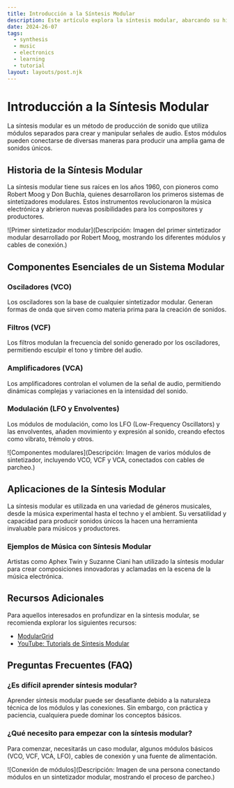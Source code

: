 ```yaml
---
title: Introducción a la Síntesis Modular
description: Este artículo explora la síntesis modular, abarcando su historia, componentes esenciales y aplicaciones en la música electrónica.
date: 2024-26-07
tags:
  - synthesis
  - music
  - electronics
  - learning
  - tutorial
layout: layouts/post.njk
---
```


# Introducción a la Síntesis Modular

La síntesis modular es un método de producción de sonido que utiliza módulos separados para crear y manipular señales de audio. Estos módulos pueden conectarse de diversas maneras para producir una amplia gama de sonidos únicos.

## Historia de la Síntesis Modular

La síntesis modular tiene sus raíces en los años 1960, con pioneros como Robert Moog y Don Buchla, quienes desarrollaron los primeros sistemas de sintetizadores modulares. Estos instrumentos revolucionaron la música electrónica y abrieron nuevas posibilidades para los compositores y productores.

![Primer sintetizador modular](Descripción: Imagen del primer sintetizador modular desarrollado por Robert Moog, mostrando los diferentes módulos y cables de conexión.)

## Componentes Esenciales de un Sistema Modular

### Osciladores (VCO)

Los osciladores son la base de cualquier sintetizador modular. Generan formas de onda que sirven como materia prima para la creación de sonidos.

### Filtros (VCF)

Los filtros modulan la frecuencia del sonido generado por los osciladores, permitiendo esculpir el tono y timbre del audio.

### Amplificadores (VCA)

Los amplificadores controlan el volumen de la señal de audio, permitiendo dinámicas complejas y variaciones en la intensidad del sonido.

### Modulación (LFO y Envolventes)

Los módulos de modulación, como los LFO (Low-Frequency Oscillators) y las envolventes, añaden movimiento y expresión al sonido, creando efectos como vibrato, trémolo y otros.

![Componentes modulares](Descripción: Imagen de varios módulos de sintetizador, incluyendo VCO, VCF y VCA, conectados con cables de parcheo.)

## Aplicaciones de la Síntesis Modular

La síntesis modular es utilizada en una variedad de géneros musicales, desde la música experimental hasta el techno y el ambient. Su versatilidad y capacidad para producir sonidos únicos la hacen una herramienta invaluable para músicos y productores.

### Ejemplos de Música con Síntesis Modular

Artistas como Aphex Twin y Suzanne Ciani han utilizado la síntesis modular para crear composiciones innovadoras y aclamadas en la escena de la música electrónica.

## Recursos Adicionales

Para aquellos interesados en profundizar en la síntesis modular, se recomienda explorar los siguientes recursos:

- [ModularGrid](https://www.modulargrid.net/)
- [YouTube: Tutorials de Síntesis Modular](https://www.youtube.com/results?search_query=modular+synthesis+tutorials)

## Preguntas Frecuentes (FAQ)

### ¿Es difícil aprender síntesis modular?

Aprender síntesis modular puede ser desafiante debido a la naturaleza técnica de los módulos y las conexiones. Sin embargo, con práctica y paciencia, cualquiera puede dominar los conceptos básicos.

### ¿Qué necesito para empezar con la síntesis modular?

Para comenzar, necesitarás un caso modular, algunos módulos básicos (VCO, VCF, VCA, LFO), cables de conexión y una fuente de alimentación.

![Conexión de módulos](Descripción: Imagen de una persona conectando módulos en un sintetizador modular, mostrando el proceso de parcheo.)

